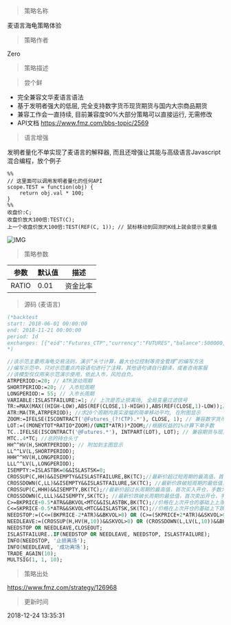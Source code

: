 
> 策略名称

麦语言海龟策略体验

> 策略作者

Zero

> 策略描述

> 尝个鲜

* 完全兼容文华麦语言语法
* 基于发明者强大的低层, 完全支持数字货币现货期货与国内大宗商品期货
* 兼容工作会一直持续, 目前兼容度90%大部分策略可以直接运行, 无需修改
* API文档 https://www.fmz.com/bbs-topic/2569

>语言增强

发明者量化不单实现了麦语言的解释器, 而且还增强让其能与高级语言Javascript混合编程，放个例子

```
%%
// 这里面可以调用发明者量化的任何API 
scope.TEST = function(obj) {
    return obj.val * 100;
}
%%
收盘价:C;
收盘价放大100倍:TEST(C);
上一个收盘价放大100倍:TEST(REF(C, 1)); // 鼠标移动到回测的K线上就会提示变量值
```

 ![IMG](https://www.fmz.com/upload/asset/81cecb83b47ecca04ddd63c3206eb0db.png)

> 策略参数



|参数|默认值|描述|
|----|----|----|
|RATIO|0.01|资金比率|


> 源码 (麦语言)

``` pascal
(*backtest
start: 2018-06-01 00:00:00
end: 2018-11-21 00:00:00
period: 1d
exchanges: [{"eid":"Futures_CTP","currency":"FUTURES","balance":500000,"minfee":0,"fee":[0,0]}]
*)

//该示范主要用海龟交易法则，演示“头寸计算，最大仓位控制等资金管理”的编写方法
//编写示范中，只对示范重点内容语句进行了注释，其他语句请自行翻译，或者咨询客服
//该模型仅仅用来示范演示使用，依此入市，风险自负。
ATRPERIOD:=20; // ATR波动周期
SHORTPERIOD:=20; // 入市短周期
LONGPERIOD:= 55; // 入市长周期
VARIABLE:ISLASTFAILURE:=1; // 上次是否止损离场, 全局变量过滤信号
TR:=MAX(MAX((HIGH-LOW),ABS(REF(CLOSE,1)-HIGH)),ABS(REF(CLOSE,1)-LOW));//真实波幅
ATR:MA(TR,ATRPERIOD); //求20个周期内真实波幅的简单移动平均, 在附图显示
ZOOM:=IFELSE(ISCONTRACT('@Futures_(?!CTP).*'), CLOSE, 1); // 兼容数字货币期货币为保证金
LOT:=((MONEYTOT*RATIO*ZOOM)/(UNIT*ATR))*ZOOM;//根据权益的1%计算下单手数
TC..IFELSE(ISCONTRACT('@Futures.*'), INTPART(LOT), LOT); // 兼容期货与现货ISCONTRACT以@开头表示匹配交易所名子, 支持正则
MTC..4*TC; //总的持仓头寸
HH^^HV(H,SHORTPERIOD); // 附加到主图显示
LL^^LV(L,SHORTPERIOD);
HHH^^HV(H,LONGPERIOD);
LLL^^LV(L,LONGPERIOD);
ISEMPTY:=ISLASTBK=0&&ISLASTSK=0;
CROSSUP(C,HH)&&ISEMPTY&&ISLASTFAILURE,BK(TC);//最新价超过短周期的最高值，首次买入开仓，手数为TC手
CROSSDOWN(C,LL)&&ISEMPTY&&ISLASTFAILURE,SK(TC); //最新价跌破短周期的最低值，首次卖出开仓，手数为TC手
CROSSUP(C,HHH)&&ISEMPTY,BK(TC);//最新价超过长周期的最高值，首次买入开仓，手数为TC手
CROSSDOWN(C,LLL)&&ISEMPTY,SK(TC); //最新价跌破长周期的最低值，首次卖出开仓，手数为TC手
C>=BKPRICE+0.5*ATR&&BKVOL<MTC&&ISLASTBK,BK(TC);//价格在上次开仓的基础上上涨0.5倍ATR，在手数不超过4倍TC的时候，买入加仓TC手
C<=SKPRICE-0.5*ATR&&SKVOL<MTC&&ISLASTSK,SK(TC);//价格在上次开仓的基础上下跌0.5倍ATR，在手数不超过4倍TC的时候，卖出加仓TC手
NEEDSTOP:=(C<=(BKPRICE-2*ATR)&&BKVOL>0) OR (C>=(SKPRICE+2*ATR)&&SKVOL>0);
NEEDLEAVE:=(CROSSUP(H,HV(H,10))&&SKVOL>0) OR (CROSSDOWN(L,LV(L,10))&&BKVOL>0);
NEEDSTOP OR NEEDLEAVE,CLOSEOUT;
ISLASTFAILURE..IF(NEEDSTOP OR NEEDLEAVE, NEEDSTOP, ISLASTFAILURE);
INFO(NEEDSTOP, '止损离场');
INFO(NEEDLEAVE, '成功离场');
TRADE_AGAIN(10);
MULTSIG(1, 1, 10);
```

> 策略出处

https://www.fmz.com/strategy/126968

> 更新时间

2018-12-24 13:35:31
